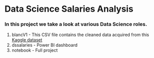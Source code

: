 # Data Science Salaries Analysis

### In this project we take a look at various Data Science roles.

1. blancV1 - This CSV file contains the cleaned data acquired from this [Kaggle dataset](https://www.kaggle.com/datasets/ruchi798/data-science-job-salaries)
2. dssalaries - Power BI dashboard 
3. notebook - Full project
